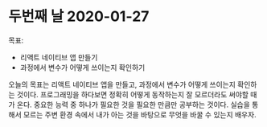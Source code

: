 # 두번째 날 2020-01-27

목표:
- 리액트 네이티브 앱 만들기
- 과정에서 변수가 어떻게 쓰이는지 확인하기

오늘의 목표는 리액트 네이티브 앱을 만들고, 과정에서 변수가 어떻게 쓰이는지 확인하는 것이다.
프로그래밍을 하다보면 정확히 어떻게 동작하는지 잘 모르더라도 써야할 때가 온다.
중요한 능력 중 하나가 필요한 것을 필요한 만큼만 공부하는 것이다.
실습을 통해서 모르는 주변 환경 속에서 내가 아는 것을 바탕으로 무엇을 바꿀 수 있는지 배우자.

<!-- checobkx 스위치로 바꾸자. -->